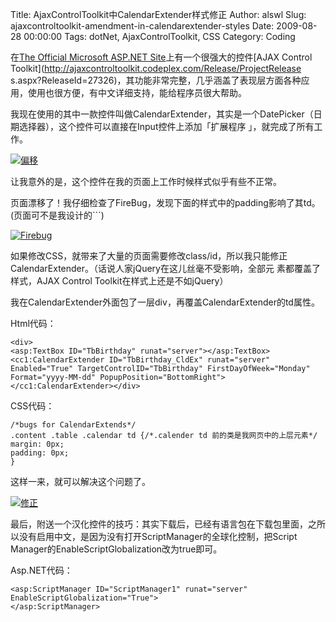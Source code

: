 Title: AjaxControlToolkit中CalendarExtender样式修正
Author: alswl
Slug: ajaxcontroltoolkit-amendment-in-calendarextender-styles
Date: 2009-08-28 00:00:00
Tags: dotNet, AjaxControlToolkit, CSS
Category: Coding

在[The Official Microsoft ASP.NET Site](http://www.asp.net)上有一个很强大的控件[AJAX
Control Toolkit](http://ajaxcontroltoolkit.codeplex.com/Release/ProjectRelease
s.aspx?ReleaseId=27326)，其功能非常完整，几乎涵盖了表现层方面各种应用，使用也很方便，有中文详细支持，能给程序员很大帮助。

我现在使用的其中一款控件叫做CalendarExtender，其实是一个DatePicker（日期选择器），这个控件可以直接在Input控件上添加「扩展程序
」，就完成了所有工作。

[![偏移](http://77g0h6.com1.z0.glb.clouddn.com/2009/09/0e9aa6590cdc.jpg)](http://77g0h6.com1.z0.glb.clouddn.com/2009/09/0e9aa6590cdc.jpg)

让我意外的是，这个控件在我的页面上工作时候样式似乎有些不正常。

页面漂移了！我仔细检查了FireBug，发现下面的样式中的padding影响了其td。(页面可不是我设计的```)

[![Firebug](http://77g0h6.com1.z0.glb.clouddn.com/2009/09/Firebug.jpg)](http://77g0h6.com1.z0.glb.clouddn.com/2009/09/Firebug.jpg)

如果修改CSS，就带来了大量的页面需要修改class/id，所以我只能修正CalendarExtender。（话说人家jQuery在这儿丝毫不受影响，全部元
素都覆盖了样式，AJAX Control Toolkit在样式上还是不如jQuery）

我在CalendarExtender外面包了一层div，再覆盖CalendarExtender的td属性。

Html代码：

    
    <div>
    <asp:TextBox ID="TbBirthday" runat="server"></asp:TextBox>
    <cc1:CalendarExtender ID="TbBirthday_CldEx" runat="server" Enabled="True" TargetControlID="TbBirthday" FirstDayOfWeek="Monday" Format="yyyy-MM-dd" PopupPosition="BottomRight">
    </cc1:CalendarExtender></div>

CSS代码：

    
    /*bugs for CalendarExtends*/
    .content .table .calendar td {/*.calender td 前的类是我网页中的上层元素*/
    margin: 0px;
    padding: 0px;
    }

这样一来，就可以解决这个问题了。

[![修正](http://77g0h6.com1.z0.glb.clouddn.com/2009/09/e249092a13bc.jpg)](http://77g0h6.com1.z0.glb.clouddn.com/2009/09/e249092a13bc.jpg)

最后，附送一个汉化控件的技巧：其实下载后，已经有语言包在下载包里面，之所以没有启用中文，是因为没有打开ScriptManager的全球化控制，把Script
Manager的EnableScriptGlobalization改为true即可。

Asp.NET代码：

    
    <asp:ScriptManager ID="ScriptManager1" runat="server" EnableScriptGlobalization="True">
    </asp:ScriptManager>

